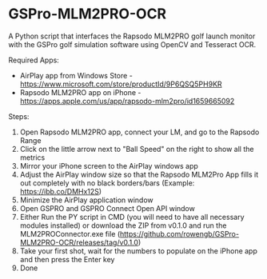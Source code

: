 # GSPro-MLM2PRO-OCR
A Python script that interfaces the Rapsodo MLM2PRO golf launch monitor with the GSPro golf simulation software using OpenCV and Tesseract OCR.

Required Apps:

- AirPlay app from Windows Store - https://www.microsoft.com/store/productId/9P6QSQ5PH9KR
- Rapsodo MLM2PRO app on iPhone - https://apps.apple.com/us/app/rapsodo-mlm2pro/id1659665092

Steps:

1. Open Rapsodo MLM2PRO app, connect your LM, and go to the Rapsodo Range
2. Click on the little arrow next to "Ball Speed" on the right to show all the metrics
3. Mirror your iPhone screen to the AirPlay windows app
4. Adjust the AirPlay window size so that the Rapsodo MLM2Pro App fills it out completely with no black borders/bars (Example: https://ibb.co/DMHx12S)
5. Minimize the AirPlay application window
6. Open GSPRO and GSPRO Connect Open API window
7. Either Run the PY script in CMD (you will need to have all necessary modules installed) or download the ZIP from v0.1.0 and run the MLM2PROConnector.exe file (https://github.com/rowengb/GSPro-MLM2PRO-OCR/releases/tag/v0.1.0)
8. Take your first shot, wait for the numbers to populate on the iPhone app and then press the Enter key
9. Done
